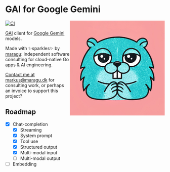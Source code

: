 # GAI for Google Gemini

<img src="logo.jpg" alt="Logo" width="300" align="right">

[![CI](https://github.com/maragudk/gai-google/actions/workflows/ci.yml/badge.svg)](https://github.com/maragudk/gai-google/actions/workflows/ci.yml)

[GAI](https://github.com/maragudk/gai) client for [Google Gemini](https://ai.google.dev/gemini-api/docs) models.

Made with ✨sparkles✨ by [maragu](https://www.maragu.dev/): independent software consulting for cloud-native Go apps & AI engineering.

[Contact me at markus@maragu.dk](mailto:markus@maragu.dk) for consulting work, or perhaps an invoice to support this project?

## Roadmap

- [x] Chat-completion
  - [x] Streaming
  - [x] System prompt
  - [x] Tool use
  - [x] Structured output
  - [x] Multi-modal input
  - [ ] Multi-modal output
- [ ] Embedding
